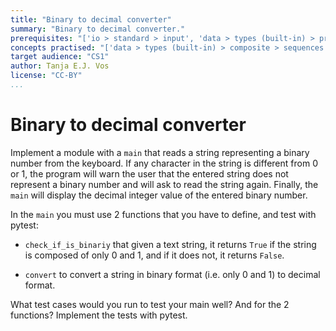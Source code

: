 ```yaml
---
title: "Binary to decimal converter"
summary: "Binary to decimal converter."
prerequisites: "['io > standard > input', 'data > types (built-in) > primitive > numeric', 'imperative programming > variables']"
concepts practised: "['data > types (built-in) > composite > sequences > strings', 'expressions > operators > arithmetic operators', 'control flow > loops', 'control flow > conditionals']"
target audience: "CS1"
author: Tanja E.J. Vos
license: "CC-BY"
...
```


# Binary to decimal converter

Implement a module with a `main` that reads a string representing a binary number from the keyboard. If any character in the string is different from 0 or 1, the program will warn the user that the entered string does not represent a binary number and will ask to read the string again. Finally, the `main` will display the decimal integer value of the entered binary number.

In the `main` you must use 2 functions that you have to define, and
test with pytest:

-   `check_if_is_binariy` that given a text string, it returns
    `True` if the string is composed of only 0 and 1, and if it does
    not, it returns `False`.

-   `convert` to convert a string in binary format (i.e. only 0
    and 1) to decimal format.

What test cases would you run to test your main well? And for the 2 functions? Implement the tests with pytest.
